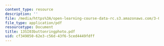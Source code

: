 ```yaml
---
content_type: resource
description: ''
file: /media/https%3A/open-learning-course-data-rc.s3.amazonaws.com/3-094-materials-in-human-experience-spring-2004/cf34905062e3c56d43f65ced4449fdff_13SI03buttonringphoto.pdf
file_type: application/pdf
resourcetype: Document
title: 13SI03buttonringphoto.pdf
uid: cf349050-62e3-c56d-43f6-5ced4449fdff
---
```


